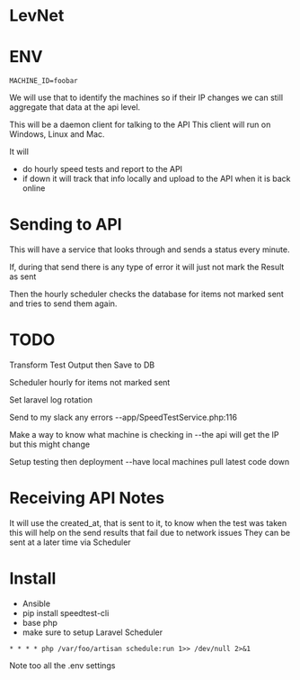 # LevNet

# ENV

~~~
MACHINE_ID=foobar
~~~

We will use that to identify the machines so if their IP changes we can still
aggregate that data at the api level.


This will be a daemon client for talking to the API
This client will run on Windows, Linux and Mac.

It will

  * do hourly speed tests and report to the API
  * if down it will track that info locally and upload to the API when it is back online


# Sending to API

This will have a service that looks through and sends a status every minute.

If, during that send there is any type of error it will just not mark the Result as sent

Then the hourly scheduler checks the database for items not marked sent and
tries to send them again.

# TODO

Transform Test Output then Save to DB

Scheduler hourly for items not marked sent

Set laravel log rotation

Send to my slack any errors
--app/SpeedTestService.php:116

Make a way to know what machine is checking in
--the api will get the IP but this might change

Setup testing then deployment
--have local machines pull latest code down

# Receiving API Notes

It will use the created_at, that is sent to it, to know when the test was taken
this will help on the send results that fail due to network issues
They can be sent at a later time via Scheduler

# Install

  * Ansible
  * pip install speedtest-cli
  * base php
  * make sure to setup Laravel Scheduler

~~~
* * * * php /var/foo/artisan schedule:run 1>> /dev/null 2>&1
~~~

Note too all the .env settings

